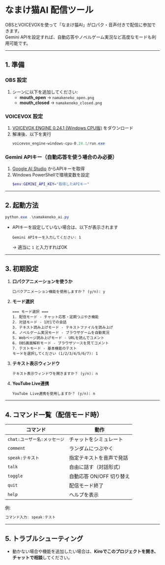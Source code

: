# なまけ猫AI 配信ツール

OBSとVOICEVOXを使って「なまけ猫AI」が口パク・音声付きで配信に参加できます。  
Gemini APIを設定すれば、自動応答やノベルゲーム実況など高度なモードも利用可能です。  

---

## 1. 準備

### OBS 設定
1. シーンに以下を追加してください:
   - **mouth_open** → `namakeneko_open.png`
   - **mouth_closed** → `namakeneko_closed.png`

### VOICEVOX 設定
1. [VOICEVOX ENGINE 0.24.1 (Windows CPU版)](https://github.com/VOICEVOX/voicevox_engine/releases) をダウンロード  
2. 解凍後、以下を実行  
   ```powershell
   voicevox_engine-windows-cpu-0.24.1/run.exe
   ```

### Gemini APIキー（自動応答を使う場合のみ必要）
1. [Google AI Studio](https://aistudio.google.com/prompts/new_chat) からAPIキーを取得  
2. Windows PowerShellで環境変数を設定  
   ```powershell
   $env:GEMINI_API_KEY="取得したAPIキー"
   ```

---

## 2. 起動方法
```powershell
python.exe .\namakeneko_ai.py
```

- APIキーを設定していない場合は、以下が表示されます  
  ```
  Gemini APIキーを入力してください: 1
  ```
  → 適当に `1` と入力すればOK

---

## 3. 初期設定

1. **口パクアニメーションを使うか**  
   ```
   口パクアニメーション機能を使用しますか？ (y/n): y
   ```

2. **モード選択**  
   ```
   === モード選択 ===
   1. 配信モード - チャット応答・定期つぶやき機能    
   2. 対話モード - 1対1での会話
   3. テキスト読み上げモード - テキストファイルを読み上げ
   4. ノベルゲーム実況モード - ブラウザゲームを自動実況
   5. Webページ読み上げモード - URLを読んでコメント  
   6. OBS画面解析モード - ブラウザソースを見てコメント
   7. テストモード - 基本機能のテスト
   モードを選択してください (1/2/3/4/5/6/7): 1
   ```

3. **テキスト表示ウィンドウ**  
   ```
   テキスト表示ウィンドウを開きますか？ (y/n): n
   ```

4. **YouTube Live連携**  
   ```
   YouTube Live連携を使用しますか？ (y/n): n
   ```

---

## 4. コマンド一覧（配信モード時）

| コマンド | 動作 |
|----------|------|
| `chat:ユーザー名:メッセージ` | チャットをシミュレート |
| `comment` | ランダムにつぶやく |
| `speak:テキスト` | 指定テキストを音声で発話 |
| `talk` | 自由に話す（対話形式） |
| `toggle` | 自動応答 ON/OFF 切り替え |
| `quit` | 配信モード終了 |
| `help` | ヘルプを表示 |

例:  
```powershell
コマンド入力: speak:テスト
```

---

## 5. トラブルシューティング
- 動かない場合や機能を追加したい場合は、**Kiroでこのプロジェクトを開き、チャットで相談**してください。  
